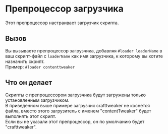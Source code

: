 # Препроцессор загрузчика

Этот препроцессор настраивает загрузчик скрипта.

## Вызов

Вы вызываете препроцессор загрузчика, добавляя `#loader loaderName` в ваш скрипт-файл с `loaderName` как имя загрузчика, к которому вы хотите назначить скрипт.  
Пример: `#loader contenttweaker`

## Что он делает

Скрипты с препроцессором загрузчика будут загружены только установленным загрузчиком.  
В приведенном выше примере загрузчик crafttweaker не коснется файла, вместо этого загрузитель с именем "contentTweaker" будет выполнять этот скрипт.  
Если вы не указали этот препроцессор, он по умолчанию будет "crafttweaker".